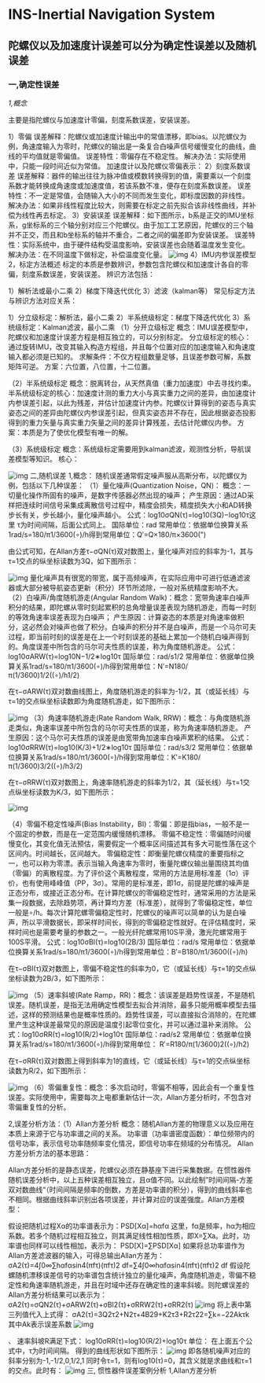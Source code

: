 # INS-Inertial Navigation System

## 陀螺仪以及加速度计误差可以分为确定性误差以及随机误差

### 一,确定性误差

*1,概念*

主要是指陀螺仪与加速度计零偏，刻度系数误差，安装误差。

1）零偏
误差解释：陀螺仪或加速度计输出中的常值漂移，即bias。以陀螺仪为例，角速度输入为零时，陀螺仪的输出是一条复合白噪声信号缓慢变化的曲线，曲线的平均值就是零偏值。
误差特性：零偏存在不稳定性。
解决办法：实际使用中，只能一段时间近似为常值。
加速度计以及陀螺仪零偏表示：
2）刻度系数误差
误差解释：器件的输出往往为脉冲值或模数转换得到的值，需要乘以一个刻度系数才能转换成角速度或加速度值，若该系数不准，便存在刻度系数误差。
误差特性：不一定是常值，会随输入大小的不同而发生变化，即标度因数的非线性。
解决办法：如果非线性程度比较大，则需要在标定之前先拟合该非线性曲线，并补偿为线性再去标定。
3）安装误差
误差解释：如下图所示，b系是正交的IMU坐标系，g坐标系的三个轴分别对应三个陀螺仪。由于加工工艺原因，陀螺仪的三个轴并不正交，而且和b坐标系的轴并不重合，二者之间的偏差即为安装误差。
误差特性：实际系统中，由于硬件结构受温度影响，安装误差也会随着温度发生变化。
解决办法：在不同温度下做标定，补偿温度变化量。
![img](file:///tmp/WizNote/ace94e18-0760-446f-8cef-83d95c2b474b/index_files/68546858.png)
4）IMU内参误差模型
2，标定方法概述
标定的本质是参数辨识，参数包含陀螺仪和加速度计各自的零偏，刻度系数误差，安装误差。
辨识方法包括：

1）解析法或最小二乘
2）梯度下降迭代优化
3）滤波（kalman等）
常见标定方法与辨识方法对应关系：

1）分立级标定：解析法，最小二乘
2）半系统级标定：梯度下降迭代优化
3）系统级标定：Kalman滤波，最小二乘
（1）分开立级标定
概念：IMU误差模型中，陀螺仪和加速度计误差方程是相互独立的，可以分别标定。
分立级标定的核心：通过旋转IMU，改变其输入构造方程组，并且每个位置对应的加速度输入和角速度输入都必须是已知的。
求解条件：不仅方程组数量足够，且误差参数可解，系数矩阵可逆。
方案：六位置，八位置，十二位置。

（2）半系统级标定
概念：脱离转台，从天然真值（重力加速度）中去寻找约束。
半系统级标定的核心：加速度计测的重力大小与真实重力之间的差异，由加速度计内参误差引起，以此为残差，并估计加速度计内参。陀螺仪计算得到的姿态与真实姿态之间的差异由陀螺仪内参误差引起，但真实姿态并不存在，因此根据姿态投影得到的重力矢量与真实重力矢量之间的差异计算残差，去估计陀螺仪内参。
方案：本质是为了使优化模型有唯一的解。

（3）系统级标定
概念：系统级标定需要用到kalman滤波，观测性分析，导航误差模型等知识。
核心：

![img](file:///tmp/WizNote/ace94e18-0760-446f-8cef-83d95c2b474b/index_files/68474683.png)
二,随机误差
1,概念：
随机误差通常假定噪声服从高斯分布，以陀螺仪为例，包括以下几种误差：
（1）量化噪声(Quantization Noise，QN)：
概念：一切量化操作所固有的噪声，是数字传感器必然出现的噪声；
产生原因：通过AD采样把连续时间信号采集成离散信号过程中，精度会损失，精度损失大小和AD转换步长有关，步长越小，量化噪声越小。
公式：log10⁡σQN(τ)=log10⁡(3Q)−log10⁡τ这里 τ为时间间隔，后面公式同上。
国际单位：rad
常用单位：依据单位换算关系1rad/s=180/π1/3600(∘)/h得到常用单位：Q′=Q×180/π×3600(")

由公式可知，在Allan方差τ−σQN(τ)双对数图上，量化噪声对应的斜率为-1，其与τ=1交点的纵坐标读数为3Q，如下图所示：

![img](file:///tmp/WizNote/ace94e18-0760-446f-8cef-83d95c2b474b/index_files/71624018.png)
量化噪声具有很宽的带宽，属于高频噪声，在实际应用中可进行低通滤波器或大部分被导航姿态更新（积分）环节所滤除，一般对系统精度影响不大。
（2）白噪声/角度随机游走(Angular Random Walk)：概念：宽带角速率白噪声积分的结果，即陀螺从零时刻起累积的总角增量误差表现为随机游走，而每一时刻的等效角速率误差表现为白噪声；
产生原因：计算姿态的本质是对角速率做积分，这必然会对噪声也做了积分。白噪声的积分并不是白噪声，而是一个马尔可夫过程，即当前时刻的误差是在上一个时刻误差的基础上累加一个随机白噪声得到的。角度误差中所包含的马尔可夫性质的误差，称为角度随机游走。
公式：log10⁡σARW(τ)=log10⁡N−1/2∗log10⁡τ
国际单位：rad/s1/2
常用单位：依据单位换算关系1rad/s=180/π1/3600(∘)/h得到常用单位：N′=N180/π(1/3600)1/2((∘)/h1/2)

在τ−σARW(τ)双对数曲线图上，角度随机游走的斜率为-1/2，其（或延长线）与τ=1的交点纵坐标读数即为角度随机游走，如下图所示：

![img](file:///tmp/WizNote/ace94e18-0760-446f-8cef-83d95c2b474b/index_files/72758409.png)
（3）角速率随机游走(Rate Random Walk, RRW)：概念：与角度随机游走类似，角速率误差中所包含的马尔可夫性质的误差，称为角速率随机游走。
产生原因：这个马尔可夫性质的误差是由宽带角加速率白噪声累积的结果。
公式：log10⁡σRRW(τ)=log10⁡(K/3)+1/2∗log10⁡τ
国际单位：rad/s3/2
常用单位：依据单位换算关系1rad/s=180/π1/3600(∘)/h得到常用单位：K′=K180/π(1/3600)3/2((∘)/h3/2)

在τ−σRRW(τ)双对数图上，角速率随机游走的斜率为1/2，其（延长线）与τ=1交点纵坐标读数为K/3，如下图所示：

![img](file:///tmp/WizNote/ace94e18-0760-446f-8cef-83d95c2b474b/index_files/73144597.png)

（4）零偏不稳定性噪声(Bias Instability，BI)：零偏：即是指bias，一般不是一个固定的参数，而是在一定范围内缓慢随机漂移。
零偏不稳定性：零偏随时间缓慢变化，其变化值无法预估，需要假定一个概率区间描述其有多大可能性落在这个区间内。时间越长，区间越大。
零偏稳定性：即衡量陀螺仪精度的重要指标之一，也可以称为零漂。表示当输入角速率为零时，衡量陀螺仪输出量围绕其均值（零偏）的离散程度。为了评价这个离散程度，常用的方法是用标准差（1σ）评价，也有使用峰峰值（PP，3σ）。常用的是标准差，即1σ，前提是陀螺的噪声是正态分布，或接近正态分布。在计算陀螺仪的零偏稳定性时，通常采用的方法是采集一段数据，去除趋势项，再计算均方差（标准差），就得到了零偏稳定性，单位一般是∘/h。每次计算陀螺零偏稳定性时，陀螺仪的噪声可以简单的认为是白噪声，所以平滑数据长，即采样时间长，得到的零偏稳定性就好。在评估精度时，采样时间也是需要考量的参数之一。一般光纤陀螺常用10S平滑，激光陀螺常用于100S平滑。
公式：log10⁡σBI(τ)=log10⁡(2B/3)
国际单位：rad/s
常用单位：依据单位换算关系1rad/s=180/π1/3600(∘)/h得到常用单位：B′=B180/π1/3600((∘)/h)

在τ−σBI(τ)双对数图上，零偏不稳定性的斜率为0，它（或延长线）与τ=1的交点纵坐标读数为2B/3，如下图所示：

![img](file:///tmp/WizNote/ace94e18-0760-446f-8cef-83d95c2b474b/index_files/73806428.png)
（5）速率斜坡(Rate Ramp，RR)：概念：该误差是趋势性误差，不是随机误差。随机误差，是指无法用确定性模型去拟合并消除，最多只能用概率模型去描述，这样的预测结果也是概率性质的。趋势性误差，可以直接拟合消除的，在陀螺里产生这种误差最常见的原因是温度引起零位变化，并可以通过温补来消除。
公式：log10⁡σRR(τ)=log10⁡(R/2)+log10⁡τ
国际单位：rad/s2
常用单位：依据单位换算关系1rad/s=180/π1/3600(∘)/h得到常用单位： R′=R180/π(1/3600)2((∘)/h2)

在τ−σRR(τ)双对数图上得到斜率为1的直线，它（或延长线）与τ=1的交点纵坐标读数为R/2，如下图所示：

![img](file:///tmp/WizNote/ace94e18-0760-446f-8cef-83d95c2b474b/index_files/74093090.png)
（6）零偏重复性：概念：多次启动时，零偏不相等，因此会有一个重复性误差。实际使用中，需要每次上电都重新估计一次，Allan方差分析时，不包含对零偏重复性的分析。

2,误差分析方法：（1）Allan方差分析
概念：随机Allan方差的物理意义以及应用在本质上来源于它与功率谱之间的关系。
功率谱（功率谱密度函数）：单位频带内的信号功率，表示信号功率随频率变化情况，即信号功率在频域的分布情况。
Allan方差分析方法的基本思路：

Allan方差分析的是静态误差，陀螺仪必须在静基座下进行采集数据。在惯性器件随机误差分析中，以上五种误差相互独立，且α值不同。以此绘制”时间间隔-方差双对数曲线“（时间间隔是频率的倒数，方差是功率谱的积分），得到的曲线斜率也不相同。根据曲线斜率识别出各项误差，并计算对应的误差强度。Allan方差模型：

假设把随机过程Xα的功率谱表示为：PSD⁡[Xα]=hαfα
这里，fα是频率，hα为相应系数。若多个随机过程相互独立，则其满足线性相加性质，即X=∑Xa。此时，功率谱也同样可以线性相加，表示为：
PSD⁡[X]=∑PSD⁡[Xα]
如果将总功率谱作为Allan方差滤波器的输入，可得总输出Allan方差为：
σA2(τ)=4∫0∞∑hαfαsin4⁡(πfτ)(πfτ)2 df=∑4∫0∞hαfαsin4⁡(πfτ)(πfτ)2 df
假设陀螺随机漂移误差信号的功率谱包含统计独立的量化噪声，角度随机游走，零偏不稳定性和角速率随机游走，并且在时域中还存在确定性的速率斜坡。则陀螺误差的Allan方差分析结果可以表示为：
σA2(τ)=σQN2(τ)+σARW2(τ)+σBI2(τ)+σRRW2(τ)+σRR2(τ)
![img](file:///tmp/WizNote/ace94e18-0760-446f-8cef-83d95c2b474b/index_files/36012132.png)
将上表中第三列值代入上式得：
σA2(τ)=3Q2τ2+N2τ+4B29+K2τ3+R2τ22=∑k=−22Akτk
其中Ak表示误差系数
![img](file:///tmp/WizNote/ace94e18-0760-446f-8cef-83d95c2b474b/index_files/36846941.png)

、
速率斜坡R满足下式：
log10⁡σRR(τ)=log10⁡(R/2)+log10⁡τ 单位：
在上面五个公式中，τ为时间间隔。
得到的曲线形状如下图所示：
![img](file:///tmp/WizNote/ace94e18-0760-446f-8cef-83d95c2b474b/index_files/840a6050-c308-4885-b657-1fe919d5f2e1.png)
即各随机噪声对应的斜率分别为-1,-1/2,0,1/2,1
同时令τ=1，则有log10⁡(τ)=0，其含义就是求曲线和τ=1的交点。此时有：
![img](file:///tmp/WizNote/ace94e18-0760-446f-8cef-83d95c2b474b/index_files/68668678.png)
三, 惯性器件误差案例分析
1,Allan方差分析